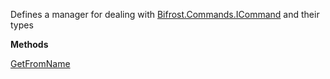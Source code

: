 Defines a manager for dealing with [Bifrost.Commands.ICommand](Bifrost.Commands.ICommand) and their types

**Methods**

[GetFromName](Bifrost.Commands.ICommandTypeManager.GetFromName)
